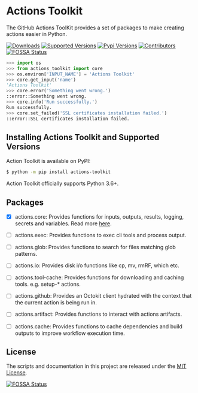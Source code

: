 # Actions Toolkit

The GitHub Actions ToolKit provides a set of packages to make creating actions easier in Python.

[![Downloads](https://pepy.tech/badge/actions-toolkit/month)](https://pepy.tech/project/actions-toolkit)
[![Supported Versions](https://img.shields.io/pypi/pyversions/actions-toolkit.svg)](https://pypi.org/project/actions-toolkit)
[![Pypi Versions](https://img.shields.io/pypi/v/actions-toolkit.svg)](https://pypi.python.org/pypi/actions-toolkit)
[![Contributors](https://img.shields.io/github/contributors/yanglbme/actions-toolkit.svg)](https://github.com/yanglbme/actions-toolkit/graphs/contributors)
[![FOSSA Status](https://app.fossa.com/api/projects/git%2Bgithub.com%2Fyanglbme%2Factions-toolkit.svg?type=shield)](https://app.fossa.com/projects/git%2Bgithub.com%2Fyanglbme%2Factions-toolkit?ref=badge_shield)

```python
>>> import os
>>> from actions_toolkit import core
>>> os.environ['INPUT_NAME'] = 'Actions Toolkit'
>>> core.get_input('name')
'Actions Toolkit'
>>> core.error('Something went wrong.')
::error::Something went wrong.
>>> core.info('Run successfully.')
Run successfully.
>>> core.set_failed('SSL certificates installation failed.')
::error::SSL certificates installation failed.
```

## Installing Actions Toolkit and Supported Versions

Action Toolkit is available on PyPI:

```bash
$ python -m pip install actions-toolkit
```

Action Toolkit officially supports Python 3.6+.

## Packages

- [x] actions.core: Provides functions for inputs, outputs, results, logging, secrets and variables. Read more [here](/actions_toolkit/core/README.md).
- [ ] actions.exec: Provides functions to exec cli tools and process output. 
- [ ] actions.glob: Provides functions to search for files matching glob patterns.
- [ ] actions.io: Provides disk i/o functions like cp, mv, rmRF, which etc.
- [ ] actions.tool-cache: Provides functions for downloading and caching tools. e.g. setup-* actions.
- [ ] actions.github: Provides an Octokit client hydrated with the context that the current action is being run in.
- [ ] actions.artifact: Provides functions to interact with actions artifacts.
- [ ] actions.cache: Provides functions to cache dependencies and build outputs to improve workflow execution time.



## License

The scripts and documentation in this project are released under the [MIT License](LICENSE).

[![FOSSA Status](https://app.fossa.com/api/projects/git%2Bgithub.com%2Fyanglbme%2Factions-toolkit.svg?type=large)](https://app.fossa.com/projects/git%2Bgithub.com%2Fyanglbme%2Factions-toolkit?ref=badge_large)